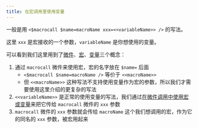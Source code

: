 ```yaml
---
title: 在宏调用里使用变量
---
```


一般是用 `<$macrocall $name=macroName xxx=<<variableName>> />` 的写法。

这里 `xxx` 是宏接收的一个参数，`variableName` 是你想使用的变量。

可以看到我们这里用到了[微件](#%E5%BE%AE%E4%BB%B6)、[宏](#%E5%AE%8F)、[变量](#%E5%8F%98%E9%87%8F)三个概念：

1. 通过 `macrocall` 微件来使用宏，宏的名字放在 `$name=` 后面
    * `<$macrocall $name=macroName />` 等价于 `<<macroName>>`
    * 但 `<<macroName>>` 这种写法不支持使用变量作为宏的参数，所以我们才需要使用这里介绍的更复杂的写法
1. `<<variableName>>` 是正常的使用变量的写法，我们通过[在微件调用中使用宏或变量](#%E5%9C%A8%E5%BE%AE%E4%BB%B6%E8%B0%83%E7%94%A8%E4%B8%AD%E4%BD%BF%E7%94%A8%E5%AE%8F%E6%88%96%E5%8F%98%E9%87%8F)来把它传给 `macrocall` 微件的 `xxx` 参数
1. `macrocall` 微件的 `xxx` 参数就会传给 `macroName` 这个我们想调用的宏，作为它的同名的 `xxx` 参数，被宏用起来